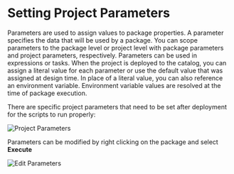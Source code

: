 # Setting Project Parameters

Parameters are used to assign values to package properties. A parameter specifies the data that will be used by a package. You can scope parameters to the package level or project level with package parameters and project parameters, respectively. Parameters can be used in expressions or tasks. When the project is deployed to the catalog, you can assign a literal value for each parameter or use the default value that was assigned at design time. In place of a literal value, you can also reference an environment variable. Environment variable values are resolved at the time of package execution.

There are specific project parameters that need to be set after deployment for the scripts to run properly:

![Project Parameters](assets/image/parameters.png "Project Parameters")

Parameters can be modified by right clicking on the package and select **Execute**

![Edit Parameters](assets/image/edit_parameters.png "Edit Parameters")
